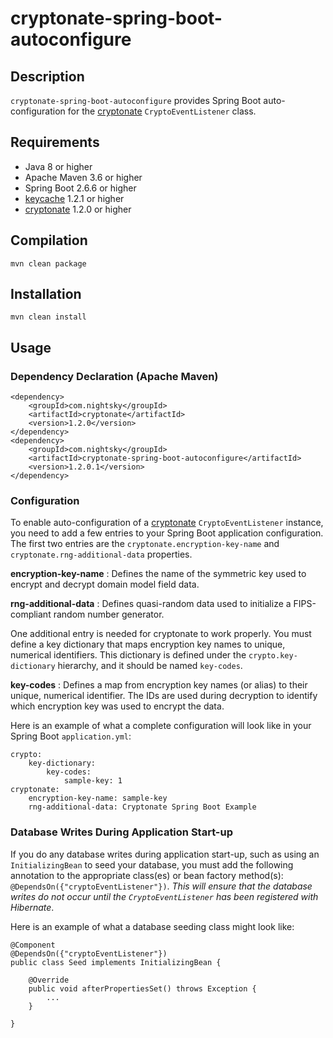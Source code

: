 # cryptonate-spring-boot-autoconfigure

## Description

`cryptonate-spring-boot-autoconfigure` provides Spring Boot auto-configuration for the [cryptonate](https://github.com/LNRexpress/cryptonate) `CryptoEventListener` class.

## Requirements

* Java 8 or higher
* Apache Maven 3.6 or higher
* Spring Boot 2.6.6 or higher
* [keycache](https://github.com/LNRexpress/keycache) 1.2.1 or higher
* [cryptonate](https://github.com/LNRexpress/cryptonate) 1.2.0 or higher

## Compilation

```
mvn clean package
```

## Installation

```
mvn clean install
```

## Usage

### Dependency Declaration (Apache Maven)

```
<dependency>
    <groupId>com.nightsky</groupId>
    <artifactId>cryptonate</artifactId>
    <version>1.2.0</version>
</dependency>
<dependency>
    <groupId>com.nightsky</groupId>
    <artifactId>cryptonate-spring-boot-autoconfigure</artifactId>
    <version>1.2.0.1</version>
</dependency>
```

### Configuration

To enable auto-configuration of a [cryptonate](https://github.com/LNRexpress/cryptonate) `CryptoEventListener` instance, you need to add a few entries to your Spring Boot application configuration. The first two entries are the `cryptonate.encryption-key-name` and `cryptonate.rng-additional-data` properties.

**encryption-key-name**
: Defines the name of the symmetric key used to encrypt and decrypt domain model field data.

**rng-additional-data**
: Defines quasi-random data used to initialize a FIPS-compliant random number generator.

One additional entry is needed for cryptonate to work properly. You must define a key dictionary that maps encryption key names to unique, numerical identifiers. This dictionary is defined under the `crypto.key-dictionary` hierarchy, and it should be named `key-codes`.

**key-codes**
: Defines a map from encryption key names (or alias) to their unique, numerical identifier. The IDs are used during decryption to identify which encryption key was used to encrypt the data.

Here is an example of what a complete configuration will look like in your Spring Boot `application.yml`:

```
crypto:
    key-dictionary:
        key-codes:
            sample-key: 1
cryptonate:
    encryption-key-name: sample-key
    rng-additional-data: Cryptonate Spring Boot Example

```

### Database Writes During Application Start-up

If you do any database writes during application start-up, such as using an `InitializingBean` to seed your database, you must add the following annotation to the appropriate class(es) or bean factory method(s):  `@DependsOn({"cryptoEventListener"})`. *This will ensure that the database writes do not occur until the `CryptoEventListener` has been registered with Hibernate*.

Here is an example of what a database seeding class might look like:

```
@Component
@DependsOn({"cryptoEventListener"})
public class Seed implements InitializingBean {

    @Override
    public void afterPropertiesSet() throws Exception {
        ...
    }

}
```
